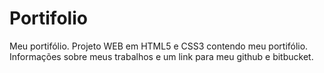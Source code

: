 # Portifolio

Meu portifólio.
Projeto WEB em HTML5 e CSS3 contendo meu portifólio.
Informações sobre meus trabalhos e um link para meu github e bitbucket.
